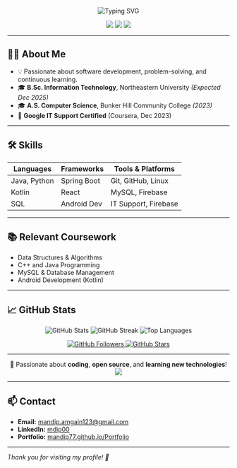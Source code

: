 <p align="center">
  <img src="https://readme-typing-svg.demolab.com?font=Fira+Code&pause=1000&color=0E99E1&center=true&vCenter=true&width=435&lines=Hi+there%2C+I'm+Mandip+Amgain!;Software+Developer;Tech+Enthusiast+%F0%9F%92%BB" alt="Typing SVG" />
</p>

<p align="center">
  <a href="mailto:mandip.amgain123@gmail.com"><img src="https://img.shields.io/badge/Email-D14836?style=for-the-badge&logo=gmail&logoColor=white"></a>
  <a href="https://www.linkedin.com/in/mdip00/"><img src="https://img.shields.io/badge/LinkedIn-mdip00-blue?style=for-the-badge&logo=linkedin"></a>
  <a href="https://mandip77.github.io/Portfolio/"><img src="https://img.shields.io/badge/Portfolio-Visit-ff69b4?style=for-the-badge"></a>
</p>

---

## 👨‍💻 About Me
- 💡 Passionate about software development, problem-solving, and continuous learning.
- 🎓 **B.Sc. Information Technology**, Northeastern University *(Expected Dec 2025)*
- 🎓 **A.S. Computer Science**, Bunker Hill Community College *(2023)*
- 🏅 **Google IT Support Certified** (Coursera, Dec 2023)

---

## 🛠️ Skills

| Languages      | Frameworks     | Tools & Platforms    |
| -------------- | -------------- | -------------------- |
| Java, Python   | Spring Boot    | Git, GitHub, Linux   |
| Kotlin         | React          | MySQL, Firebase      |
| SQL            | Android Dev    | IT Support, Firebase |

---

## 📚 Relevant Coursework
- Data Structures & Algorithms
- C++ and Java Programming
- MySQL & Database Management
- Android Development (Kotlin)

---

## 📈 GitHub Stats

<p align="center">
  <img src="https://github-readme-stats.vercel.app/api?username=Mandip77&show_icons=true&theme=radical" alt="GitHub Stats" />
  <img src="https://github-readme-streak-stats.herokuapp.com/?user=Mandip77&theme=radical" alt="GitHub Streak" />
  <img src="https://github-readme-stats.vercel.app/api/top-langs/?username=Mandip77&layout=compact&theme=radical" alt="Top Languages" />
</p>

<p align="center">
  <a href="https://github.com/Mandip77">
    <img src="https://img.shields.io/github/followers/Mandip77?label=Follow&style=social" alt="GitHub Followers" />
    <img src="https://img.shields.io/github/stars/Mandip77?style=social" alt="GitHub Stars" />
  </a>
</p>

<hr/>

<p align="center">
  🚀 Passionate about <b>coding</b>, <b>open source</b>, and <b>learning new technologies</b>!<br/>
  <img src="https://capsule-render.vercel.app/api?type=waving&color=gradient&height=100&section=footer"/>
</p>


---

## 📫 Contact

- **Email:** mandip.amgain123@gmail.com
- **LinkedIn:** [mdip00](https://www.linkedin.com/in/mdip00/)
- **Portfolio:** [mandip77.github.io/Portfolio](https://mandip77.github.io/Portfolio/)

---

*Thank you for visiting my profile! 🚀*
